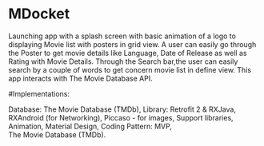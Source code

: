 # MDocket

Launching app with a splash screen with basic animation of a logo to displaying Movie list with posters in grid view.
A user can easily go through the Poster to get movie details like Language, Date of Release as well as Rating with 
Movie Details. Through the Search bar,the user can easily search by a couple of words to get concern movie list in define view. 
This app interacts with The Movie Database API.


#Implementations: 

Database: The Movie Database (TMDb), 
Library: Retrofit 2 & RXJava, RXAndroid (for Networking), 
Piccaso - for images, 
Support libraries, 
Animation, 
Material Design, 
Coding Pattern: MVP,  
The Movie Database (TMDb).
